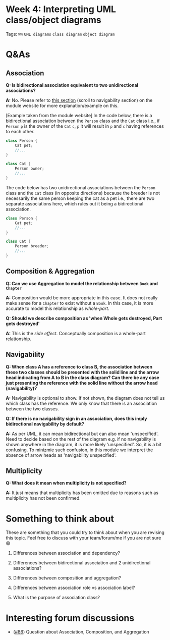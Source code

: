 # Week 4: Interpreting UML class/object diagrams

Tags: `W4` `UML diagrams` `class diagram` `object diagram`

# Q&As

## Association

**Q: Is bidirectional association equivalent to two unidirectional associations?**

**A:** No. Please refer to [this section](https://nus-cs2103-ay2223s1.github.io/website/schedule/week4/topics.html#design-modelling-modelling-structure-class-diagrams-basic) (scroll to navigability section) on the module website for more explanation/example on this.

[Example taken from the module website]
In the code below, there is a bidirectional association between the `Person` class and the `Cat` class i.e., if `Person` `p` is the owner of the `Cat` `c`, `p` it will result in `p` and `c` having references to each other.

```java
class Person {
    Cat pet;
    //...
}

class Cat {
    Person owner;
    //...
}
```
The code below has two unidirectional associations between the `Person` class and the `Cat` class (in opposite directions) because the breeder is not necessarily the same person keeping the cat as a pet i.e., there are two separate associations here, which rules out it being a bidirectional association.

```java
class Person {
    Cat pet;
    //...
}

class Cat {
    Person breeder;
    //...
}
```

## Composition & Aggregation

**Q: Can we use Aggregation to model the relationship between `Book` and `Chapter`**

**A:** Composition would be more appropriate in this case. It does not really make sense for a `Chapter` to exist without a `Book`. In this case, it is more accurate to model this relationship as *whole-part*.

**Q: Should we describe composition as 'when Whole gets destroyed, Part gets destroyed'**

**A:** This is the *side effect*. Conceptually composition is a whole-part relationship. 

## Navigability

**Q: When class A has a reference to class B, the association between these two classes should be presented with the solid line and the arrow head indicating from A to B in the class diagram? Can there be any case just presenting the reference with the solid line without the arrow head (navigability)?**

**A:** Navigability is optional to show. If not shown, the diagram does not tell us which class has the reference. We only know that there is an association between the two classes.

**Q: If there is no navigability sign in an association, does this imply bidirectional navigability by default?**

**A:** As per UML, it can mean bidirectional but can also mean 'unspecified'. Need to decide based on the rest of the diagram e.g. if no navigability is shown anywhere in the diagram, it is more likely 'unspecified'. So, it is a bit confusing. To minizmie such confusion, in this module we interpret the absence of arrow heads as 'navigability unspecified'.

## Multiplicity

**Q: What does it mean when multiplicity is not specified?**

**A:** It just means that multiplicity has been omitted due to reasons such as multiplicity has not been confirmed.

# Something to think about

These are something that you could try to think about when you are revising this topic. Feel free to discuss with your team/forum/me if you are not sure 😄

1. Differences between association and dependency?

2. Differences between bidirectional association and 2 unidirectional associations?

3. Differences between composition and aggregation?

4. Differences between association role vs association label?

5. What is the purpose of association class?

# Interesting forum discussions
- ([#86](https://github.com/nus-cs2103-AY2223S1/forum/issues/86)) Question about Association, Composition, and Aggregation
